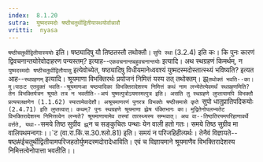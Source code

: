 ```yaml
---
index:  8.1.20
sutra:  युष्मदस्मदोः षष्ठीचतुर्थीद्वितीयास्थयोर्वान्नावौ
vritti:  nyasa
---
```


`षष्ठीचतुर्थीद्वितीयास्ययोः` इति। षष्ठ्यादिषु यौ तिष्ठतस्तौ तथोक्तौ। `सुपि स्था` (3.2.4) इति कः।
कि पुनः कारणं द्विवचनान्तयोरेवोदाहरण पन्यस्तम्? इत्याह--`एकवचनान्तबहुवचनान्तयोः` इत्यादि।
अथ स्थग्रहणं किमर्थम्, न `युष्मदस्मदोः षष्ठीचतुर्थीद्वितौयासु` इत्येवोच्येत, षष्ठ्यादिषु विधीयमानेध्ववश्यं युष्मदस्मदोस्तात्स्थ्यं भविष्यति? इत्यत आह--`स्थग्रहणम्` इत्यादि। श्रूयमाणा विभक्तिरर्थः प्रयोजनं निमित्तं यस्य तत् तथोक्तम्। झ्र्`तथोक्तं भवति--का।मु।पाठःट एतदुक्तं भवति--श्रूयमाणआ षष्ठ्यादिका विभक्तिरादेशस्य निमित्तं कथं नाम लभ्येतेत्येवमर्थं स्थग्रहणमिति? तेन विभक्तिर्यत्रन श्रूयते तत्र न भवतीति--अयं युष्मत्पुत्रोऽयमस्मत्पुत्र इति। असति तु स्थग्रहणे लुप्तायामपि विभक्तौ प्रत्ययलक्षणेन (1.1.62) स्यातामेवादेशौ। अश्रूयमाणरणं पुनरत्र विभक्तेः षष्ठीसमासे कृते `सुपो धातुप्रातिपदिकयोः` (2.4.71) इति लुप्तत्वात्। कथम्? पुनः स्थग्रहणे श्रूयमाणा झ्रेष पंक्तिभागः का। मुद्रितेनोपलभ्यतेट विभक्तिरादेशस्य निमित्तत्वेन लभ्यते? श्रूयमाणायामेव तस्यां तात्स्थ्यस्य सम्भवात्। अथ वा--तिष्ठतिरयमपरिहाणावर्थे वर्त्तते, यथा--`समये तिष्ठ सुग्रीव` झ्र्`न च सङ्कुचितः पन्थाः येन वाली हतो गतः। समये तिष्ठ सुग्रीव मा वालिपथमन्वगाः।।`ट (वा.रा.किं.स.30.श्लो.81) इति। समयं न परिजहिहीत्यर्थः। तेनैवं विज्ञायते--षष्ठ#ईचतुर्थीद्वितीयामपरिजहतोर्युष्मदस्मदोरादेधाविति। एवं च विज्ञायमाने श्रूयमाणैव विभक्तिरादेशस्य निमित्तत्वेनोपात्ता भवतीति।।


